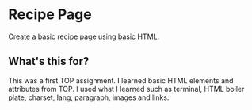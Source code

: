 # Recipe Page

Create a basic recipe page using basic HTML.

## What's this for?

This was a first TOP assignment. I learned basic HTML elements and attributes from TOP. I used what I learned such as terminal, HTML boiler plate, charset, lang, paragraph, images and links.